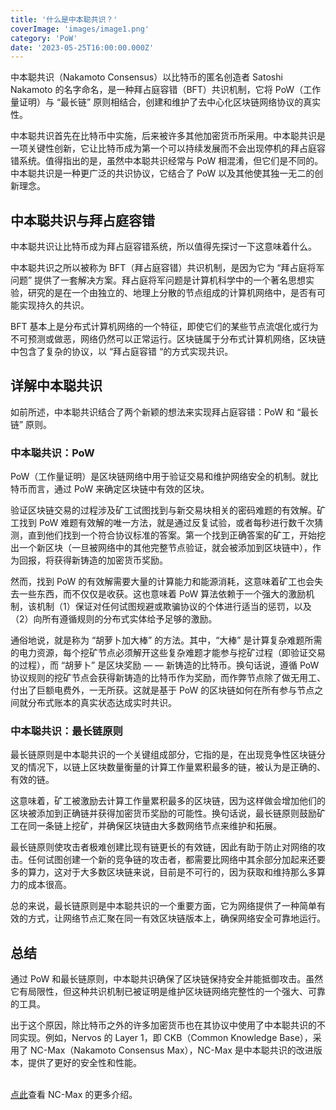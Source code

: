 ```yaml
---
title: '什么是中本聪共识？'
coverImage: 'images/image1.png'
category: 'PoW'
date: '2023-05-25T16:00:00.000Z'
---
```


中本聪共识（Nakamoto Consensus）以比特币的匿名创造者 Satoshi Nakamoto 的名字命名，是一种拜占庭容错（BFT）共识机制，它将 PoW（工作量证明）与 “最长链” 原则相结合，创建和维护了去中心化区块链网络协议的真实性。

中本聪共识首先在比特币中实施，后来被许多其他加密货币所采用。中本聪共识是一项关键性创新，它让比特币成为第一个可以持续发展而不会出现停机的拜占庭容错系统。值得指出的是，虽然中本聪共识经常与 PoW 相混淆，但它们是不同的。中本聪共识是一种更广泛的共识协议，它结合了 PoW 以及其他使其独一无二的创新理念。

## 中本聪共识与拜占庭容错

中本聪共识让比特币成为拜占庭容错系统，所以值得先探讨一下这意味着什么。

中本聪共识之所以被称为 BFT（拜占庭容错）共识机制，是因为它为 “拜占庭将军问题” 提供了一套解决方案。拜占庭将军问题是计算机科学中的一个著名思想实验，研究的是在一个由独立的、地理上分散的节点组成的计算机网络中，是否有可能实现持久的共识。

BFT 基本上是分布式计算机网络的一个特征，即使它们的某些节点流氓化或行为不可预测或做恶，网络仍然可以正常运行。区块链属于分布式计算机网络，区块链中包含了复杂的协议，以 “拜占庭容错 “的方式实现共识。

## 详解中本聪共识

如前所述，中本聪共识结合了两个新颖的想法来实现拜占庭容错：PoW 和 “最长链” 原则。

### 中本聪共识：PoW

PoW（工作量证明）是区块链网络中用于验证交易和维护网络安全的机制。就比特币而言，通过 PoW 来确定区块链中有效的区块。

验证区块链交易的过程涉及矿工试图找到与新交易块相关的密码难题的有效解。矿工找到 PoW 难题有效解的唯一方法，就是通过反复试验，或者每秒进行数千次猜测，直到他们找到一个符合协议标准的答案。第一个找到正确答案的矿工，开始挖出一个新区块（一旦被网络中的其他完整节点验证，就会被添加到区块链中），作为回报，将获得新铸造的加密货币奖励。

然而，找到 PoW 的有效解需要大量的计算能力和能源消耗，这意味着矿工也会失去一些东西，而不仅仅是收获。这也意味着 PoW 算法依赖于一个强大的激励机制，该机制（1）保证对任何试图规避或欺骗协议的个体进行适当的惩罚，以及（2）向所有遵循规则的分布式实体给予足够的激励。

通俗地说，就是称为 “胡萝卜加大棒” 的方法。其中，“大棒” 是计算复杂难题所需的电力资源，每个挖矿节点必须解开这些复杂难题才能参与挖矿过程（即验证交易的过程），而 “胡萝卜” 是区块奖励 — — 新铸造的比特币。换句话说，遵循 PoW 协议规则的挖矿节点会获得新铸造的比特币作为奖励，而作弊节点除了做无用工、付出了巨额电费外，一无所获。这就是基于 PoW 的区块链如何在所有参与节点之间就分布式账本的真实状态达成实时共识。


### 中本聪共识：最长链原则

最长链原则是中本聪共识的一个关键组成部分，它指的是，在出现竞争性区块链分叉的情况下，以链上区块数量衡量的计算工作量累积最多的链，被认为是正确的、有效的链。

这意味着，矿工被激励去计算工作量累积最多的区块链，因为这样做会增加他们的区块被添加到正确链并获得加密货币奖励的可能性。换句话说，最长链原则鼓励矿工在同一条链上挖矿，并确保区块链由大多数网络节点来维护和拓展。

最长链原则使攻击者极难创建比现有链更长的有效链，因此有助于防止对网络的攻击。任何试图创建一个新的竞争链的攻击者，都需要比网络中其余部分加起来还要多的算力，这对于大多数区块链来说，目前是不可行的，因为获取和维持那么多算力的成本很高。

总的来说，最长链原则是中本聪共识的一个重要方面，它为网络提供了一种简单有效的方式，让网络节点汇聚在同一有效区块链版本上，确保网络安全可靠地运行。

## 总结

通过 PoW 和最长链原则，中本聪共识确保了区块链保持安全并能抵御攻击。虽然它有局限性，但这种共识机制已被证明是维护区块链网络完整性的一个强大、可靠的工具。

出于这个原因，除比特币之外的许多加密货币也在其协议中使用了中本聪共识的不同实现。例如，Nervos 的 Layer 1，即 CKB（Common Knowledge Base），采用了 NC-Max（Nakamoto Consensus Max），NC-Max 是中本聪共识的改进版本，提供了更好的安全性和性能。

\
[点此](https://nervosbook.github.io/book/en/nc-max.html)查看 NC-Max 的更多介绍。
